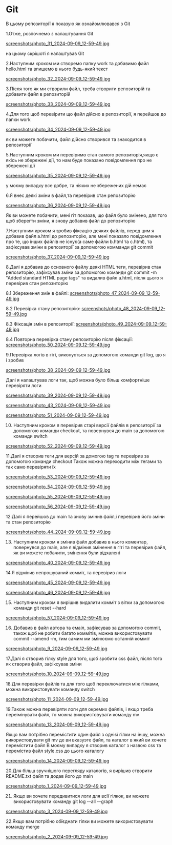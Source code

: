 # Git
В цьому репозиторії я показую як ознайомлювався з Git

1.Отже, розпочнемо з налаштування Git

[screenshots/photo_31_2024-09-09_12-59-49.jpg](https://github.com/T1mber-W0lf/Git/blob/main/screenshots/photo_31_2024-09-09_12-59-49.jpg)

на цьому скрішоті я налаштував Git 

2.Наступним кроком ми створемо папку work та добавимо файл hello.html та впишемо в нього будь-який текст

[screenshots/photo_32_2024-09-09_12-59-49.jpg](https://github.com/T1mber-W0lf/Git/blob/main/screenshots/photo_32_2024-09-09_12-59-49.jpg)

3.Після того як ми створили файл, треба створити репозиторій та добавити файл в репозиторій

[screenshots/photo_33_2024-09-09_12-59-49.jpg](https://github.com/T1mber-W0lf/Git/blob/main/screenshots/photo_33_2024-09-09_12-59-49.jpg)

4.Для того щоб перевірити що файл дійсно в репозиторії, я перейшов до папки work

[screenshots/photo_34_2024-09-09_12-59-49.jpg](https://github.com/T1mber-W0lf/Git/blob/main/screenshots/photo_34_2024-09-09_12-59-49.jpg)

як ви можете побачити, файл дійсно створився та знаходится в репозиторії

5.Наступним кроком ми перевіримо стан самого репозиторія,якщо є якісь не збережені дії, то нам буде показано повідомлення про не збережені дії

[screenshots/photo_35_2024-09-09_12-59-49.jpg](https://github.com/T1mber-W0lf/Git/blob/main/screenshots/photo_35_2024-09-09_12-59-49.jpg)

у моєму випадку все добре, та ніяких не збережених дій немає

6.Я внес деякі зміни в файл,та перевірив стан репозиторію

[screenshots/photo_36_2024-09-09_12-59-49.jpg](https://github.com/T1mber-W0lf/Git/blob/main/screenshots/photo_36_2024-09-09_12-59-49.jpg)

Як ви можете побачити, мені гіт показав, що файл було змінено, для того щоб зберегти зміни, я знову добавив файл до репозиторію

7.Наступним кроком я зробив фіксацію деяких файлів, перед цим я добавив файл a.html до репозиторію, але мені показало повідомлення про те, що інших файлів не існує(а саме файли b.html та c.html), та зафіксував зміни в репозиторії за допомогою комманди git commit

[screenshots/photo_37_2024-09-09_12-59-49.jpg](https://github.com/T1mber-W0lf/Git/blob/main/screenshots/photo_37_2024-09-09_12-59-49.jpg)

8.Далі я добавив до основного файлу деякі HTML теги, перевірив стан репозиторію, зафіксував зміни за допомогою команди git commit -m "Added standard HTML page tags" та видалив файл a.html, після цього я перевірив стан репозиторію

8.1 Збереження змін в файлі:
[screenshots/photo_47_2024-09-09_12-59-49.jpg](https://github.com/T1mber-W0lf/Git/blob/main/screenshots/photo_47_2024-09-09_12-59-49.jpg)

8.2 Перевірка стану репозиторію:
[screenshots/photo_48_2024-09-09_12-59-49.jpg](https://github.com/T1mber-W0lf/Git/blob/main/screenshots/photo_48_2024-09-09_12-59-49.jpg)

8.3 Фіксація змін в репозиторії:
[screenshots/photo_49_2024-09-09_12-59-49.jpg](https://github.com/T1mber-W0lf/Git/blob/main/screenshots/photo_49_2024-09-09_12-59-49.jpg)

8.4 Повторна перевірка стану репозиторію після фіксації:
[screenshots/photo_50_2024-09-09_12-59-49.jpg](https://github.com/T1mber-W0lf/Git/blob/main/screenshots/photo_50_2024-09-09_12-59-49.jpg)

9.Перевірка логів в гіті, виконується за допомогою команди git log, що я і зробив

[screenshots/photo_38_2024-09-09_12-59-49.jpg](https://github.com/T1mber-W0lf/Git/blob/main/screenshots/photo_38_2024-09-09_12-59-49.jpg)

Далі я налаштував логи так, щоб можна було більш комфортніше перевіряти логи

[screenshots/photo_39_2024-09-09_12-59-49.jpg](https://github.com/T1mber-W0lf/Git/blob/main/screenshots/photo_39_2024-09-09_12-59-49.jpg)

[screenshots/photo_43_2024-09-09_12-59-49.jpg](https://github.com/T1mber-W0lf/Git/blob/main/screenshots/photo_43_2024-09-09_12-59-49.jpg)

[screenshots/photo_51_2024-09-09_12-59-49.jpg](https://github.com/T1mber-W0lf/Git/blob/main/screenshots/photo_51_2024-09-09_12-59-49.jpg)

10. Наступним кроком я перевірив старі версії файлів в репозиторії за допомогою команди checkout, та повернувся до main за допомогою команди switch

[screenshots/photo_52_2024-09-09_12-59-49.jpg](https://github.com/T1mber-W0lf/Git/blob/main/screenshots/photo_52_2024-09-09_12-59-49.jpg)

11.Далі я створив теги для версій за домогою tag та перевірив за допомогою команди checkout
Також можна переходити між тегами та так само перевіряти їх

[screenshots/photo_53_2024-09-09_12-59-49.jpg](https://github.com/T1mber-W0lf/Git/blob/main/screenshots/photo_53_2024-09-09_12-59-49.jpg)

[screenshots/photo_54_2024-09-09_12-59-49.jpg](https://github.com/T1mber-W0lf/Git/blob/main/screenshots/photo_54_2024-09-09_12-59-49.jpg)

[screenshots/photo_55_2024-09-09_12-59-49.jpg](https://github.com/T1mber-W0lf/Git/blob/main/screenshots/photo_55_2024-09-09_12-59-49.jpg)

[screenshots/photo_56_2024-09-09_12-59-49.jpg](https://github.com/T1mber-W0lf/Git/blob/main/screenshots/photo_56_2024-09-09_12-59-49.jpg)

12.Далі я перейшов до main та знову змінив файл,і перевірив його зміни та стан репозиторію

[screenshots/photo_44_2024-09-09_12-59-49.jpg](https://github.com/T1mber-W0lf/Git/blob/main/screenshots/photo_44_2024-09-09_12-59-49.jpg)

13. Наступним кроком я змінив файл добавив в нього коментар, повернувся до main, але я відмінив змінення в гіті та перевірив файл, як ви можете побачити, змінення були відхалені

[screenshots/photo_40_2024-09-09_12-59-49.jpg](https://github.com/T1mber-W0lf/Git/blob/main/screenshots/photo_40_2024-09-09_12-59-49.jpg)

14.Я відмінив непрошуваний комміт, та перевірив логи

[screenshots/photo_45_2024-09-09_12-59-49.jpg](https://github.com/T1mber-W0lf/Git/blob/main/screenshots/photo_45_2024-09-09_12-59-49.jpg)

[screenshots/photo_46_2024-09-09_12-59-49.jpg](https://github.com/T1mber-W0lf/Git/blob/main/screenshots/photo_46_2024-09-09_12-59-49.jpg)

15. Наступним кроком я вирішив видалити комміт з вітки за допомогою команди git reset --hard 

[screenshots/photo_57_2024-09-09_12-59-49.jpg](https://github.com/T1mber-W0lf/Git/blob/main/screenshots/photo_57_2024-09-09_12-59-49.jpg)

16. Добавив в файл автора та емаіл, зафіксував за допомогою commit, також щоб не робити багато коммітів, можна використовувати commit --amend -m, тим самим ми змінюємо останній комміт

[screenshots/photo_9_2024-09-09_12-59-49.jpg](https://github.com/T1mber-W0lf/Git/blob/main/screenshots/photo_9_2024-09-09_12-59-49.jpg)

17.Далі я створив гілку style для того, щоб зробити css файл, після того як створив файл, зафіксував зміни

[screenshots/photo_10_2024-09-09_12-59-49.jpg](https://github.com/T1mber-W0lf/Git/blob/main/screenshots/photo_10_2024-09-09_12-59-49.jpg)

18.Для перевірки файлів та для того щоб переключатися між гілками, можна використовувати команду switch

[screenshots/photo_11_2024-09-09_12-59-49.jpg](https://github.com/T1mber-W0lf/Git/blob/main/screenshots/photo_11_2024-09-09_12-59-49.jpg)

19.Також можна перевіряти логи для окремих файлів, і якщо треба переімінувати файл, то можна використовувати команду mv

[screenshots/photo_13_2024-09-09_12-59-49.jpg](https://github.com/T1mber-W0lf/Git/blob/main/screenshots/photo_13_2024-09-09_12-59-49.jpg)

Якщо вам потрібно перемістити один файл з однієї гілки на іншу, можна використовувати git mv де ви вказуэте файл, та каталог в який ви хочете перемістити файл
В моєму випадку я створив каталог з назвою css та перемістив файл style.css до цього каталогу

[screenshots/photo_14_2024-09-09_12-59-49.jpg](https://github.com/T1mber-W0lf/Git/blob/main/screenshots/photo_14_2024-09-09_12-59-49.jpg)

20.Для більш зручнішого перегляду каталогів, я вирішив створити README.txt файл та додав його до main

[screenshots/photo_1_2024-09-09_12-59-49.jpg](https://github.com/T1mber-W0lf/Git/blob/main/screenshots/photo_1_2024-09-09_12-59-49.jpg)

21. Якщо ви хочете передивитися логи для всії гілкок, ви можете використовувати команду git log --all --graph

[screenshots/photo_3_2024-09-09_12-59-49.jpg](https://github.com/T1mber-W0lf/Git/blob/main/screenshots/photo_3_2024-09-09_12-59-49.jpg) 

22.Якщо вам потрібно обїєднати гілки ви можете використовувати команду merge

[screenshots/photo_2_2024-09-09_12-59-49.jpg](https://github.com/T1mber-W0lf/Git/blob/main/screenshots/photo_2_2024-09-09_12-59-49.jpg)
